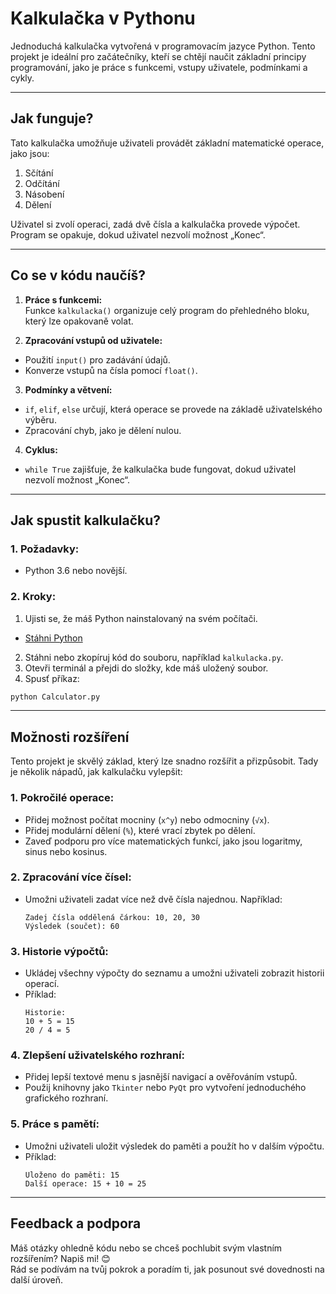 # Kalkulačka v Pythonu  
Jednoduchá kalkulačka vytvořená v programovacím jazyce Python. Tento projekt je ideální pro začátečníky, kteří se chtějí naučit základní principy programování, jako je práce s funkcemi, vstupy uživatele, podmínkami a cykly.  

---

## Jak funguje?  
Tato kalkulačka umožňuje uživateli provádět základní matematické operace, jako jsou:  
1. Sčítání  
2. Odčítání  
3. Násobení  
4. Dělení  

Uživatel si zvolí operaci, zadá dvě čísla a kalkulačka provede výpočet. Program se opakuje, dokud uživatel nezvolí možnost „Konec“.  

---

## Co se v kódu naučíš?

1. **Práce s funkcemi:**  
Funkce `kalkulacka()` organizuje celý program do přehledného bloku, který lze opakovaně volat.  

2. **Zpracování vstupů od uživatele:**  
- Použití `input()` pro zadávání údajů.  
- Konverze vstupů na čísla pomocí `float()`.  

3. **Podmínky a větvení:**  
- `if`, `elif`, `else` určují, která operace se provede na základě uživatelského výběru.  
- Zpracování chyb, jako je dělení nulou.  

4. **Cyklus:**  
- `while True` zajišťuje, že kalkulačka bude fungovat, dokud uživatel nezvolí možnost „Konec“.  

---

## Jak spustit kalkulačku?

### 1. Požadavky:  
- Python 3.6 nebo novější.  

### 2. Kroky:  
1. Ujisti se, že máš Python nainstalovaný na svém počítači.  
- [Stáhni Python](https://www.python.org/downloads/)  
2. Stáhni nebo zkopíruj kód do souboru, například `kalkulacka.py`.  
3. Otevři terminál a přejdi do složky, kde máš uložený soubor.  
4. Spusť příkaz:  
```bash
python Calculator.py
```

---

## Možnosti rozšíření

Tento projekt je skvělý základ, který lze snadno rozšířit a přizpůsobit. Tady je několik nápadů, jak kalkulačku vylepšit:  

### 1. **Pokročilé operace:**  
   - Přidej možnost počítat mocniny (`x^y`) nebo odmocniny (`√x`).  
   - Přidej modulární dělení (`%`), které vrací zbytek po dělení.  
   - Zaveď podporu pro více matematických funkcí, jako jsou logaritmy, sinus nebo kosinus.  

### 2. **Zpracování více čísel:**  
   - Umožni uživateli zadat více než dvě čísla najednou. Například:  
     ```
     Zadej čísla oddělená čárkou: 10, 20, 30
     Výsledek (součet): 60
     ```

### 3. **Historie výpočtů:**  
   - Ukládej všechny výpočty do seznamu a umožni uživateli zobrazit historii operací.  
   - Příklad:  
     ```
     Historie:
     10 + 5 = 15
     20 / 4 = 5
     ```

### 4. **Zlepšení uživatelského rozhraní:**  
   - Přidej lepší textové menu s jasnější navigací a ověřováním vstupů.  
   - Použij knihovny jako `Tkinter` nebo `PyQt` pro vytvoření jednoduchého grafického rozhraní.  

### 5. **Práce s pamětí:**  
   - Umožni uživateli uložit výsledek do paměti a použít ho v dalším výpočtu.  
   - Příklad:  
     ```
     Uloženo do paměti: 15
     Další operace: 15 + 10 = 25
     ```

---

## Feedback a podpora

Máš otázky ohledně kódu nebo se chceš pochlubit svým vlastním rozšířením? Napiš mi! 😊  
Rád se podívám na tvůj pokrok a poradím ti, jak posunout své dovednosti na další úroveň.  

